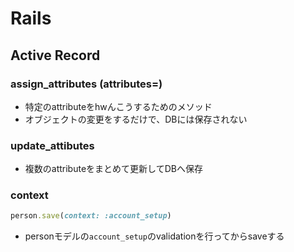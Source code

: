 # Rails
## Active Record
### assign_attributes (attributes=)
- 特定のattributeをhwんこうするためのメソッド
- オブジェクトの変更をするだけで、DBには保存されない
### update_attibutes
- 複数のattributeをまとめて更新してDBへ保存

### context
```ruby
person.save(context: :account_setup)
```
- personモデルの`account_setup`のvalidationを行ってからsaveする

